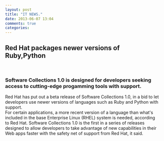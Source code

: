 ```yaml
---
layout: post
title: "IT NEWS."
date: 2013-06-07 13:04
comments: true
categories: 
---
```

<html>
<body>
<h2>Red Hat packages newer versions of Ruby,Python </h2>
<br>
<h3>Software Collections 1.0 is designed for developers seeking access to cutting-edge progamming tools with support.</h3>
<p>Red Hat has put out a beta release of Software Collections 1.0, in a bid to let developers use newer versions of languages such as Ruby and Python with support.<br>
For certain applications, a more recent version of a language than what's included in the base Enterprise Linux (RHEL) system is needed, according to Red Hat. Software Collections 1.0 is the first in a series of releases designed to allow developers to take advantage of new capabilities in their Web apps faster with the safety net of support from Red Hat, it said.</p>
</body>
</html>

